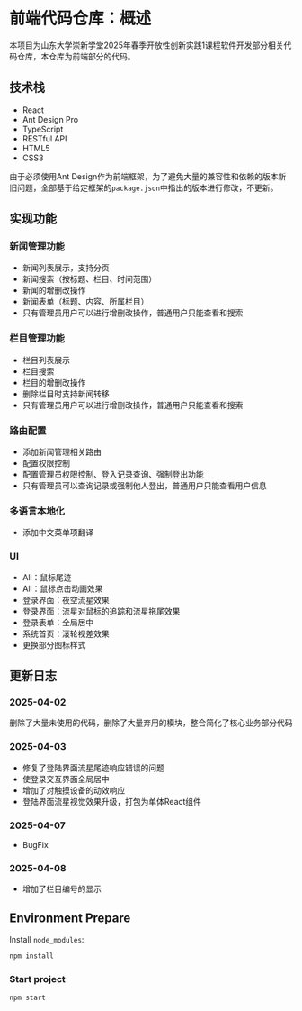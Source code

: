 # 前端代码仓库：概述

本项目为山东大学崇新学堂2025年春季开放性创新实践1课程软件开发部分相关代码仓库，本仓库为前端部分的代码。

## 技术栈

- React
- Ant Design Pro
- TypeScript
- RESTful API
- HTML5
- CSS3

由于必须使用Ant Design作为前端框架，为了避免大量的兼容性和依赖的版本新旧问题，全部基于给定框架的`package.json`中指出的版本进行修改，不更新。

## 实现功能

### 新闻管理功能

- 新闻列表展示，支持分页
- 新闻搜索（按标题、栏目、时间范围）
- 新闻的增删改操作
- 新闻表单（标题、内容、所属栏目）
- 只有管理员用户可以进行增删改操作，普通用户只能查看和搜索

### 栏目管理功能

- 栏目列表展示
- 栏目搜索
- 栏目的增删改操作
- 删除栏目时支持新闻转移
- 只有管理员用户可以进行增删改操作，普通用户只能查看和搜索

### 路由配置

- 添加新闻管理相关路由
- 配置权限控制
- 配置管理员权限控制、登入记录查询、强制登出功能
- 只有管理员可以查询记录或强制他人登出，普通用户只能查看用户信息

### 多语言本地化

- 添加中文菜单项翻译

### UI

- All：鼠标尾迹
- All：鼠标点击动画效果
- 登录界面：夜空流星效果
- 登录界面：流星对鼠标的追踪和流星拖尾效果
- 登录表单：全局居中
- 系统首页：滚轮视差效果
- 更换部分图标样式

## 更新日志

### 2025-04-02

删除了大量未使用的代码，删除了大量弃用的模块，整合简化了核心业务部分代码

### 2025-04-03

- 修复了登陆界面流星尾迹响应错误的问题
- 使登录交互界面全局居中
- 增加了对触摸设备的动效响应
- 登陆界面流星视觉效果升级，打包为单体React组件

### 2025-04-07

- BugFix

### 2025-04-08

- 增加了栏目编号的显示

## Environment Prepare

Install `node_modules`:

```bash
npm install
```

### Start project

```bash
npm start
```